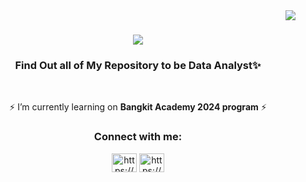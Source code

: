 <img align="right" src="https://visitor-badge.laobi.icu/badge?page_id=rhezapahlevie15.rhezapahlevie15" />

<h1 align="center">
    <img src="https://readme-typing-svg.herokuapp.com/?font=Righteous&size=35&center=true&vCenter=true&width=500&height=70&duration=4000&lines=Hi+There!+👋;+I'm+Rheza+Pahlevie!;" />
</h1>

<h3 align="center">Find Out all of My Repository to be Data Analyst✨</h3>

<br/>
<div align="center">
 
 ⚡ I’m currently learning on **Bangkit Academy 2024 program** ⚡

 </div>

<h3 align="center">Connect with me:</h3>
<div align="center"> 
  <a href="https://www.linkedin.com/in/rheza-pahlevie/">
    <img align="center" src="https://raw.githubusercontent.com/rahuldkjain/github-profile-readme-generator/master/src/images/icons/Social/linked-in-alt.svg" alt="https://www.linkedin.com/in/rheza-pahlevie/" height="30" width="40" /></a>
  </a>
  <a href="https://www.instagram.com/rhezapahlevie_/" target="_blank">
   <img align="center" src="https://raw.githubusercontent.com/rahuldkjain/github-profile-readme-generator/master/src/images/icons/Social/instagram.svg" alt="https://www.instagram.com/rhezapahlevie_/" height="30" width="40" />
  </a>
</div>
<!---
rhezapahlevie15/rhezapahlevie15 is a ✨ special ✨ repository because its `README.md` (this file) appears on your GitHub profile.
You can click the Preview link to take a look at your changes.
--->
